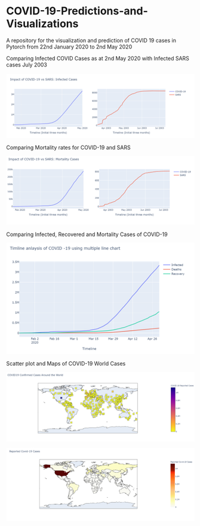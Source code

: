 # COVID-19-Predictions-and-Visualizations
A repository for the visualization and prediction of COVID 19 cases in Pytorch from 22nd January 2020 to 2nd May 2020

Comparing Infected COVID Cases as at 2nd May 2020 with Infected SARS cases July 2003

![](images/Infected_COVID19_cases.PNG)

Comparing Mortality rates for COVID-19 and SARS

![](images/Mortality_COVID19_cases.PNG)

Comparing Infected, Recovered and Mortality Cases of COVID-19

![](images/Infected_recovered_mortality_cases.PNG)

Scatter plot and Maps of COVID-19 World Cases 

![](images/Scatterplot%20of%20world%20cases.PNG)

![](images/Map%20of%20World%20Cases.PNG)


